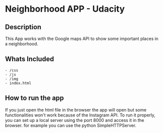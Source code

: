 # Neighborhood APP - Udacity

## Description
This App works with the Google maps API to show some important places in a neighborhood.

## Whats Included
	- /css
	- /js
	- /img
	- index.html

## How to run the app
If you just open the html file in the browser the app will open but some functionalities won't work because of the Instagram API.
To run it properly, you can set up a local server using the port 8000 and access it in the browser.
for example you can use the python SimpleHTTPServer.
